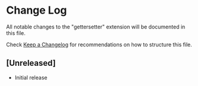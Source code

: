 # Change Log

All notable changes to the "gettersetter" extension will be documented in this file.

Check [Keep a Changelog](http://keepachangelog.com/) for recommendations on how to structure this file.

## [Unreleased]

- Initial release